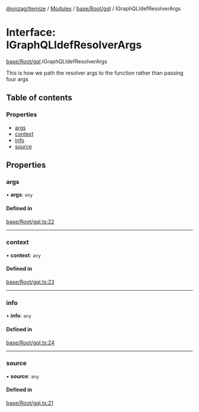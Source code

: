 [@onzag/itemize](../README.md) / [Modules](../modules.md) / [base/Root/gql](../modules/base_Root_gql.md) / IGraphQLIdefResolverArgs

# Interface: IGraphQLIdefResolverArgs

[base/Root/gql](../modules/base_Root_gql.md).IGraphQLIdefResolverArgs

This is how we path the resolver args to the function
rather than passing four args

## Table of contents

### Properties

- [args](base_Root_gql.IGraphQLIdefResolverArgs.md#args)
- [context](base_Root_gql.IGraphQLIdefResolverArgs.md#context)
- [info](base_Root_gql.IGraphQLIdefResolverArgs.md#info)
- [source](base_Root_gql.IGraphQLIdefResolverArgs.md#source)

## Properties

### args

• **args**: `any`

#### Defined in

[base/Root/gql.ts:22](https://github.com/onzag/itemize/blob/f2f29986/base/Root/gql.ts#L22)

___

### context

• **context**: `any`

#### Defined in

[base/Root/gql.ts:23](https://github.com/onzag/itemize/blob/f2f29986/base/Root/gql.ts#L23)

___

### info

• **info**: `any`

#### Defined in

[base/Root/gql.ts:24](https://github.com/onzag/itemize/blob/f2f29986/base/Root/gql.ts#L24)

___

### source

• **source**: `any`

#### Defined in

[base/Root/gql.ts:21](https://github.com/onzag/itemize/blob/f2f29986/base/Root/gql.ts#L21)

